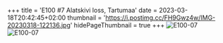 +++
title = 'E100 #7 Alatskivi loss, Tartumaa'
date = 2023-03-18T20:42:45+02:00
thumbnail = 'https://i.postimg.cc/FH9Gwz4w/IMG-20230318-122136.jpg'
hidePageThumbnail = true
+++
![E100-07](https://i.postimg.cc/FH9Gwz4w/IMG-20230318-122136.jpg)
![E100-07](https://i.postimg.cc/QC8Hh2dN/IMG-20230318-123439.jpg)